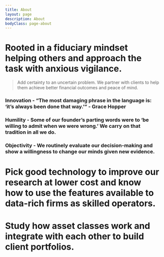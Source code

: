 ```yaml
---
title: About
layout: page
description: About
bodyClass: page-about
---
```


# Rooted in a fiduciary mindset helping others and approach the task with anxious vigilance.

> Add certainty to an uncertain problem.
> We partner with clients to help them achieve better financial outcomes and peace of mind.

### Innovation - “The most damaging phrase in the language is: ‘it’s always been done that way.’” - Grace Hopper

### Humility - Some of our founder’s parting words were to ‘be willing to admit when we were wrong.’ We carry on that tradition in all we do.

### Objectivity - We routinely evaluate our decision-making and show a willingness to change our minds given new evidence.

# Pick good technology to improve our research at lower cost and know how to use the features available to data-rich firms as skilled operators.
# Study how asset classes work and integrate with each other to build client portfolios.
